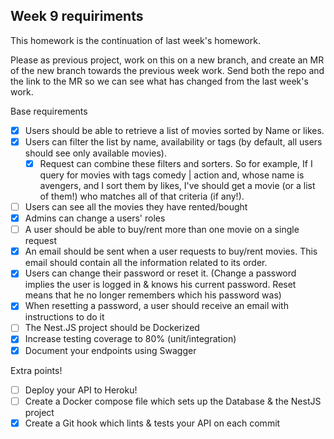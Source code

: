 ## Week 9 requiriments

This homework is the continuation of last week's homework.

Please as previous project, work on this on a new branch, and create an MR of the new branch towards the previous week work. Send both the repo and the link to the MR so we can see what has changed from the last week's work.

Base requirements

- [x] Users should be able to retrieve a list of movies sorted by Name or likes.
- [x] Users can filter the list by name, availability or tags (by default, all users should see only available movies).
  - [x] Request can combine these filters and sorters. So for example, If I query for movies with tags comedy | action and, whose name is avengers, and I sort them by likes, I've should get a movie (or a list of them!) who matches all of that criteria (if any!).
- [ ] Users can see all the movies they have rented/bought
- [x] Admins can change a users' roles
- [ ] A user should be able to buy/rent more than one movie on a single request
- [x] An email should be sent when a user requests to buy/rent movies. This email should contain all the information related to its order.
- [x] Users can change their password or reset it. (Change a password implies the user is logged in & knows his current password. Reset means that he no longer remembers which his password was)
- [x] When resetting a password, a user should receive an email with instructions to do it
- [ ] The Nest.JS project should be Dockerized
- [x] Increase testing coverage to 80% (unit/integration)
- [x] Document your endpoints using Swagger

Extra points!

- [ ] Deploy your API to Heroku!
- [ ] Create a Docker compose file which sets up the Database & the NestJS project
- [x] Create a Git hook which lints & tests your API on each commit
